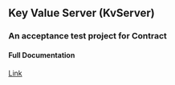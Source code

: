 ##  Key Value Server (KvServer)
### An acceptance test project for Contract

#### Full Documentation
[Link](http://harmingcola.github.io/contract/)